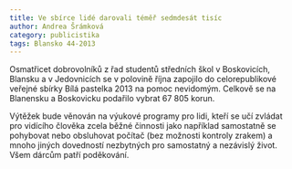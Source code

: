 ```yaml
---
title: Ve sbírce lidé darovali téměř sedmdesát tisíc
author: Andrea Šrámková
category: publicistika
tags: Blansko 44-2013
---
```


Osmatřicet dobrovolníků z řad studentů středních škol v Boskovicích, Blansku a v Jedovnicích se v polovině října zapojilo do celorepublikové veřejné sbírky Bílá pastelka 2013 na pomoc nevidomým. Celkově se na Blanensku a Boskovicku podařilo vybrat 67 805 korun.

Výtěžek bude věnován na výukové programy pro lidi, kteří se učí zvládat pro vidícího člověka zcela běžné činnosti jako například samostatně se pohybovat nebo obsluhovat počítač (bez možnosti kontroly zrakem) a mnoho jiných dovedností nezbytných pro samostatný a nezávislý život. Všem dárcům patří poděkování.
